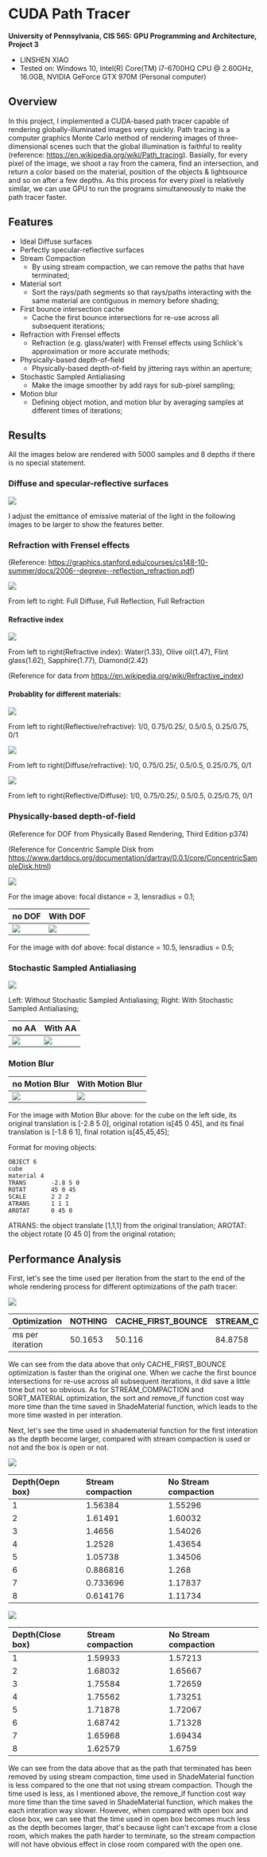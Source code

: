 CUDA Path Tracer
================

**University of Pennsylvania, CIS 565: GPU Programming and Architecture, Project 3**

* LINSHEN XIAO
* Tested on: Windows 10, Intel(R) Core(TM) i7-6700HQ CPU @ 2.60GHz, 16.0GB, NVIDIA GeForce GTX 970M (Personal computer)

## Overview

In this project, I implemented a CUDA-based path tracer capable of rendering globally-illuminated images very quickly. Path tracing is a computer graphics Monte Carlo method of rendering images of three-dimensional scenes such that the global illumination is faithful to reality (reference: https://en.wikipedia.org/wiki/Path_tracing). Basially, for every pixel of the image, we shoot a ray from the camera, find an intersection, and return a color based on the material, position of the objects & lightsource and so on after a few depths. As this process for every pixel is relatively similar, we can use GPU to run the programs simultaneously to make the path tracer faster.

## Features

* Ideal Diffuse surfaces
* Perfectly specular-reflective surfaces
* Stream Compaction
	* By using stream compaction, we can remove the paths that have terminated;
* Material sort
	* Sort the rays/path segments so that rays/paths interacting with the same material are contiguous in memory before shading;
* First bounce intersection cache
	* Cache the first bounce intersections for re-use across all subsequent iterations;
* Refraction with Frensel effects
	* Refraction (e.g. glass/water) with Frensel effects using Schlick's approximation or more accurate methods;
* Physically-based depth-of-field
	* Physically-based depth-of-field by jittering rays within an aperture;
* Stochastic Sampled Antialiasing
	* Make the image smoother by add rays for sub-pixel sampling;
* Motion blur
	* Defining object motion, and motion blur by averaging samples at different times of iterations;

## Results

All the images below are rendered with 5000 samples and 8 depths if there is no special statement.

### Diffuse and specular-reflective surfaces

![](img/cornell.2017-10-01_19-39-04z.5000samp.png)

I adjust the emittance of emissive material of the light in the following images to be larger to show the features better.

### Refraction with Frensel effects

(Reference: https://graphics.stanford.edu/courses/cs148-10-summer/docs/2006--degreve--reflection_refraction.pdf)

![](img/cornell2.2017-10-01_17-34-12z.5000samp.png)

From left to right: Full Diffuse, Full Reflection, Full Refraction

#### Refractive index

![](img/cornell_prob.2017-10-01_17-17-39z.5000samp.png)

From left to right(Refractive index): Water(1.33), Olive oil(1.47), Flint glass(1.62), Sapphire(1.77), Diamond(2.42)

(Reference for data from https://en.wikipedia.org/wiki/Refractive_index)

#### Probablity for different materials:

![](img/cornell_prob.2017-10-01_16-28-23z.5000samp.png)

From left to right(Reflective/refractive): 1/0, 0.75/0.25/, 0.5/0.5, 0.25/0.75, 0/1

![](img/cornell_prob.2017-10-01_16-35-29z.5000samp.png)

From left to right(Diffuse/refractive): 1/0, 0.75/0.25/, 0.5/0.5, 0.25/0.75, 0/1

![](img/cornell_prob.2017-10-01_16-42-11z.5000samp.png)

From left to right(Reflective/Diffuse): 1/0, 0.75/0.25/, 0.5/0.5, 0.25/0.75, 0/1

### Physically-based depth-of-field

(Reference for DOF from Physically Based Rendering, Third Edition p374)

(Reference for Concentric Sample Disk from https://www.dartdocs.org/documentation/dartray/0.0.1/core/ConcentricSampleDisk.html)

![](img/cornell3.2017-09-29_19-28-18z.5000samp.png)

For the image above: focal distance = 3, lensradius = 0.1;

|no DOF | With DOF |
|------|------|
|![](img/cornell2.2017-10-01_17-34-12z.5000samp.png) | ![](img/cornell2.2017-10-01_17-40-31z.5000samp.png) |

For the image with dof above: focal distance = 10.5, lensradius = 0.5;

### Stochastic Sampled Antialiasing

![](img/aacontrast.png)

Left: Without Stochastic Sampled Antialiasing; Right: With Stochastic Sampled Antialiasing;

|no AA | With AA |
|------|------|
|![](img/cornell2.2017-10-01_17-45-29z.5000samp.png) | ![](img/cornell2.2017-10-01_17-34-12z.5000samp.png) |

### Motion Blur

|no Motion Blur | With Motion Blur |
|------|------|
|![](img/cornell2.2017-10-01_23-40-15z.5000samp.png) | ![](img/cornell2.2017-10-01_23-35-37z.5000samp.png) |

For the image with Motion Blur above: for the cube on the left side, its original translation is [-2.8 5 0], original rotation is[45 0 45], and its final translation is [-1.8 6 1], final rotation is[45,45,45];

Format for moving objects:

```
OBJECT 6
cube
material 4
TRANS       -2.8 5 0
ROTAT       45 0 45
SCALE       2 2 2
ATRANS      1 1 1
AROTAT      0 45 0
```

ATRANS: the object translate [1,1,1] from the original translation; AROTAT: the object rotate [0 45 0] from the original rotation;

## Performance Analysis

First, let's see the time used per iteration from the start to the end of the whole rendering process for different optimizations of the path tracer:

![](img/Different_optimizations.png)

| Optimization     | NOTHING | CACHE_FIRST_BOUNCE | STREAM_COMPACTION | SORT_MATERIAL |
|:-----------------|:--------|:-------------------|:------------------|:--------------|
| ms per iteration | 50.1653 | 50.116             | 84.8758           | 319.047       |

We can see from the data above that only CACHE_FIRST_BOUNCE optimization is faster than the original one. When we cache the first bounce intersections for re-use across all subsequent iterations, it did save a little time but not so obvious. As for STREAM_COMPACTION and SORT_MATERIAL optimization, the sort and remove_if function cost way more time than the time saved in 
ShadeMaterial function, which leads to the more time wasted in per interation.

Next, let's see the time used in shadematerial function for the first interation as the depth become larger, compared with stream compaction is used or not and the box is open or not.

![](img/form3.png)

| Depth(Oepn box) | Stream compaction | No Stream compaction |
|:----------------|:------------------|:---------------------|
| 1               | 1.56384           | 1.55296              |
| 2               | 1.61491           | 1.60032              |
| 3               | 1.4656            | 1.54026              |
| 4               | 1.2528            | 1.43654              |
| 5               | 1.05738           | 1.34506              |
| 6               | 0.886816          | 1.268                |
| 7               | 0.733696          | 1.17837              |
| 8               | 0.614176          | 1.11734              |

![](img/form2.png)

| Depth(Close box) | Stream compaction | No Stream compaction |
|:----------------|:------------------|:---------------------|
| 1               | 1.59933           | 1.57213              |
| 2               | 1.68032           | 1.65667              |
| 3               | 1.75584           | 1.72659              |
| 4               | 1.75562           | 1.73251              |
| 5               | 1.71878           | 1.72067              |
| 6               | 1.68742           | 1.71328              |
| 7               | 1.65968           | 1.69434              |
| 8               | 1.62579           | 1.6759               |

We can see from the data above that as the path that terminated has been removed by using stream compaction, time used in ShadeMaterial function is less compared to the one that not using stream compaction. Though the time used is less, as I mentioned above, the remove_if function cost way more time than the time saved in ShadeMaterial function, which makes the each interation way slower. However, when compared with open box and close box, we can see that the time used in open box becomes much less as the depth becomes larger, that's because light can't excape from a close room, which makes the path harder to terminate, so the stream compaction will not  have obvious effect in close room compared with the open one.